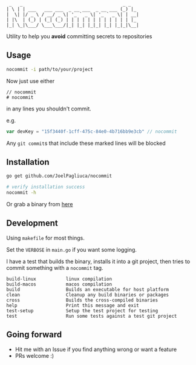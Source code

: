 ```
 _   _                                     _ _
| \ | | ___   ___ ___  _ __ ___  _ __ ___ (_) |_
|  \| |/ _ \ / __/ _ \| '_ ` _ \| '_ ` _ \| | __|
| |\  | (_) | (_| (_) | | | | | | | | | | | | |_
|_| \_|\___/ \___\___/|_| |_| |_|_| |_| |_|_|\__|
```
Utility to help you **avoid** committing secrets to repositories

## Usage
```sh
nocommit -i path/to/your/project
```
Now just use either
```
// nocommit
# nocommit
```
in any lines you shouldn't commit.

e.g.
```go
var devKey = "15f3440f-1cff-475c-84e0-4b716bb9e3cb" // nocommit
```

Any `git commit`s that include these marked lines will be blocked

## Installation
```sh
go get github.com/JoelPagliuca/nocommit

# verify installation success
nocommit -h
```
Or grab a binary from [here](https://github.com/JoelPagliuca/nocommit/releases/latest)

## Development
Using `makefile` for most things.

Set the `VERBOSE` in `main.go` if you want some logging.

I have a test that builds the binary, installs it into a git project, then tries to commit something with a `nocommit` tag.

```
build-linux           linux compilation
build-macos           macos compilation
build                 Builds an executable for host platform
clean                 Cleanup any build binaries or packages
cross                 Builds the cross-compiled binaries
help                  Print this message and exit
test-setup            Setup the test project for testing
test                  Run some tests against a test git project
```

## Going forward
* Hit me with an Issue if you find anything wrong or want a feature
* PRs welcome :)